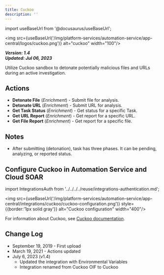```yaml
---
title: Cuckoo
description: ''
---
```

import useBaseUrl from '@docusaurus/useBaseUrl';

<img src={useBaseUrl('/img/platform-services/automation-service/app-central/logos/cuckoo.png')} alt="cuckoo" width="100"/>

***Version: 1.4  
Updated: Jul 06, 2023***

Utilize Cuckoo sandbox to detonate potentially malicious files and URLs during an active investigation.

## Actions

* **Detonate File** (*Enrichment*) - Submit file for analysis.
* **Detonate URL** (*Enrichment*) - Submit URL for analysis.
* **Get Task Status** (*Enrichment*) - Get status for a specific Task.
* **Get URL Report** (*Enrichment*) - Get report for a specific URL.
* **Get File Report** (*Enrichment*) - Get report for a specific file.

## Notes

* After submitting (detonation), task has three phases. It can be pending, analyzing, or reported status.

## Configure Cuckoo in Automation Service and Cloud SOAR

import IntegrationsAuth from '../../../../reuse/integrations-authentication.md';

<IntegrationsAuth/>

<img src={useBaseUrl('/img/platform-services/automation-service/app-central/integrations/cuckoo/cuckoo-configuration.png')} style={{border:'1px solid gray'}} alt="Cuckoo configuration" width="400"/>

For information about Cuckoo, see [Cuckoo documentation](https://cuckoo.readthedocs.io/en/latest/usage/api/).

## Change Log

* September 19, 2019 - First upload
* March 19, 2021 - Actions updated
* July 6, 2023 (v1.4)
	+ Updated the integration with Environmental Variables
	+ Integration renamed from Cuckoo OIF to Cuckoo
